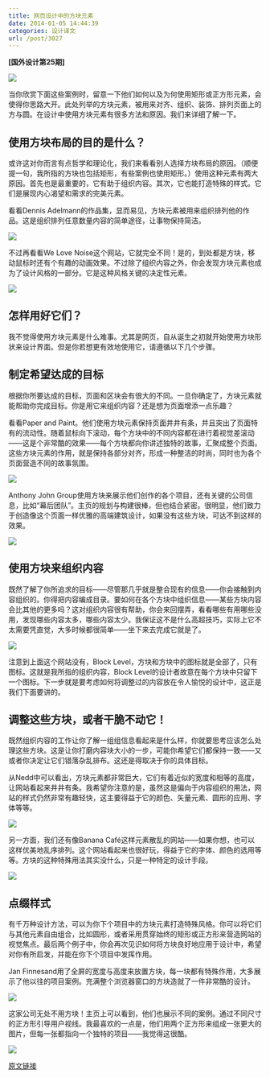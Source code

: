 ```yaml
---
title: 网页设计中的方块元素
date: 2014-01-05 14:44:39
categories: 设计译文
url: /post/3027
---
```


**[国外设计第25期]**

[![](http://designmodo.com/wp-content/uploads/2013/12/44.jpg)](http://www.anthonyjohngroup.com.au/)

当你欣赏下面这些案例时，留意一下他们如何以及为何使用矩形或正方形元素，会使得你思路大开。此处列举的方块元素，被用来对齐、组织、装饰、排列页面上的方与圆。在设计中使用方块元素有很多方法和原因。我们来详细了解一下。

## 使用方块布局的目的是什么？

或许这对你而言有点哲学和理论化，我们来看看别人选择方块布局的原因。（顺便提一句，我所指的方块也包括矩形，有些案例也使用矩形。）使用这种元素有两大原因。首先也是最重要的，它有助于组织内容。其次，它也能打造特殊的样式。它们是展现内心渴望和需求的完美元素。

看看Dennis Adelmann的作品集，显而易见，方块元素被用来组织排列他的作品。这是组织排列任意数量内容的简单途径，让事物保持简洁。

[![](http://designmodo.com/wp-content/uploads/2013/12/115.jpg)](http://www.dennisadelmann.de/)

不过再看看We Love Noise这个网站，它就完全不同！是的，到处都是方块，移动鼠标时还有个有趣的动画效果。不过除了组织内容之外，你会发现方块元素也成为了设计风格的一部分。它是这种风格关键的决定性元素。

[![](http://designmodo.com/wp-content/uploads/2013/12/23.jpg)](http://www.welovenoise.com/)

## 怎样用好它们？

我不觉得使用方块元素是什么难事。尤其是网页，自从诞生之初就开始使用方块形状来设计界面。但是你若想更有效地使用它，请遵循以下几个步骤。

## 制定希望达成的目标

根据你所要达成的目标，页面和区块会有很大的不同。一旦你确定了，方块元素就能帮助你完成目标。你是用它来组织内容？还是想为页面增添一点乐趣？

看看Paper and Paint。他们使用方块元素保持页面井井有条，并且突出了页面特有的流动性。随着鼠标向下滚动，每个方块中的不同内容都在进行着视觉差滚动——这是个非常酷的效果——每个方块都向你讲述独特的故事，汇聚成整个页面。这些方块元素的作用，就是保持各部分对齐，形成一种整洁的时尚，同时也为各个页面营造不同的故事氛围。

[![](http://designmodo.com/wp-content/uploads/2013/12/33.jpg)](http://www.paperandpaint.dk/)

Anthony John Group使用方块来展示他们创作的各个项目，还有关键的公司信息，比如“幕后团队”。主页的规划与构建很棒，但也结合紧密。很明显，他们致力于创造像这个页面一样优雅的高端建筑设计，如果没有这些方块，可达不到这样的效果。

[![](http://designmodo.com/wp-content/uploads/2013/12/44.jpg)](http://www.anthonyjohngroup.com.au/)

## 使用方块来组织内容

既然了解了你所追求的目标——尽管那几乎就是整合现有的信息——你会接触到内容组织的。你得把内容编成目录。要如何在各个方块中组织信息——某些方块内容会比其他的更多吗？这对组织内容很有帮助，你会来回摆弄，看看哪些有用哪些没用，发现哪些内容太多，哪些内容太少。我保证这不是什么高超技巧，实际上它不太需要凭直觉，大多时候都很简单——坐下来去完成它就是了。

[![](http://designmodo.com/wp-content/uploads/2013/12/54.jpg)](http://www.blocklevel.nl/)

注意到上面这个网站没有，Block Level，方块和方块中的图标就是全部了，只有图标。这就是我所指的组织内容，Block Level的设计者故意在每个方块中只留下一个图标。下一步就是要考虑如何将调整过的内容放在令人愉悦的设计中，这正是我们下面要讲的。

## 调整这些方块，或者干脆不动它！

既然组织内容的工作让你了解一组组信息看起来是什么样，你就要思考应该怎么处理这些方块。这是让你打磨内容块大小的一步，可能你希望它们都保持一致——又或者你决定让它们错落杂乱排布。这还是得取决于你的具体目标。

从Nedd中可以看出，方块元素都非常巨大，它们有着近似的宽度和相等的高度，让网站看起来井井有条。我希望你注意的是，虽然这是偏向于内容组织的用法，网站的样式仍然非常有趣轻快，这主要得益于它的颜色、矢量元素、圆形的应用、字体等等。

[![](http://designmodo.com/wp-content/uploads/2013/12/64.jpg)](http://nedd.me/)

另一方面，我们还有像Banana Café这样元素散乱的网站——如果你想，也可以这样优美地乱序排列。这个网站看起来也很好玩，得益于它的字体、颜色的选用等等。方块的这种特殊用法其实没什么，只是一种特定的设计手段。

[![](http://designmodo.com/wp-content/uploads/2013/12/73.jpg)](http://bananacafe.com.br/)

## 点缀样式

有千万种设计方法，可以为你下个项目中的方块元素打造特殊风格。你可以将它们与其他元素自由组合，比如圆形，或者采用贯穿始终的矩形或正方形来营造网站的视觉焦点。最后两个例子中，你会再次见识如何将方块良好地应用于设计中，希望对你有所启发，并能在你下个项目中发挥作用。

Jan Finnesand用了全屏的宽度与高度来放置方块，每一块都有特殊作用，大多展示了他以往的项目案例。充满整个浏览器窗口的方块造就了一件非常酷的设计。

[![](http://designmodo.com/wp-content/uploads/2013/12/83.jpg)](http://janfinnesand.com/)

这家公司无处不用方块！主页上可以看到，他们也展示不同的案例。通过不同尺寸的正方形引导用户视线。我最喜欢的一点是，他们用两个正方形来组成一张更大的图片，但每一张都指向一个独特的项目——我觉得这很酷。

[![](http://designmodo.com/wp-content/uploads/2013/12/93.jpg)](http://thenewdesignproject.com/)

[原文链接](http://designmodo.com/square-blocks-design/)
